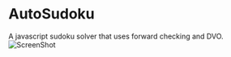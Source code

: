 # AutoSudoku
A javascript sudoku solver that uses forward checking and DVO.
![ScreenShot](https://github.com/RobinGenolet/AutoSudoku/blob/master/images/screen.png)
